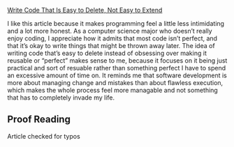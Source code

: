 [Write Code That Is Easy to Delete, Not Easy to Extend](https://programmingisterrible.com/post/139222674273/write-code-that-is-easy-to-delete-not-easy-to)

I like this article because it makes programming feel a little less intimidating and a lot more honest. As a computer science major who doesn’t really enjoy coding, I appreciate how it admits that most code isn’t perfect, and that it’s okay to write things that might be thrown away later. The idea of writing code that’s easy to delete instead of obsessing over making it reusable or “perfect” makes sense to me, because it focuses on it being just practical and sort of resuable rather than something perfect I have to spend an excessive amount of time on. It reminds me that software development is more about managing change and mistakes than about flawless execution, which makes the whole process feel more managable and not something that has to completely invade my life. 

## Proof Reading
Article checked for typos
